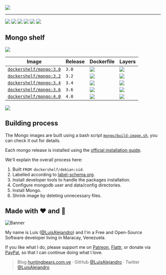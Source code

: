 ![](https://gitcdn.xyz/repo/LuisAlejandro/dockershelf/master/images/banner.svg)

---

[![](https://img.shields.io/github/release/LuisAlejandro/dockershelf.svg)](https://github.com/LuisAlejandro/dockershelf/releases) [![](https://img.shields.io/travis/LuisAlejandro/dockershelf.svg)](https://travis-ci.org/LuisAlejandro/dockershelf) [![](https://img.shields.io/docker/pulls/dockershelf/mongo.svg)](https://hub.docker.com/r/dockershelf/mongo) [![](https://img.shields.io/github/issues-raw/LuisAlejandro/dockershelf/in%20progress.svg?label=in%20progress)](https://github.com/LuisAlejandro/dockershelf/issues?q=is%3Aissue+is%3Aopen+label%3A%22in+progress%22) [![](https://badges.gitter.im/LuisAlejandro/dockershelf.svg)](https://gitter.im/LuisAlejandro/dockershelf) [![](https://cla-assistant.io/readme/badge/LuisAlejandro/dockershelf)](https://cla-assistant.io/LuisAlejandro/dockershelf)

## Mongo shelf

![](https://gitcdn.xyz/repo/LuisAlejandro/dockershelf/master/images/table.svg)

|Image  |Release  |Dockerfile  |Layers  |
|-------|---------|------------|--------|
|[`dockershelf/mongo:3.0`](https://hub.docker.com/r/dockershelf/mongo)|`3.0`|[![](https://img.shields.io/badge/-mongo%2F3.0%2FDockerfile-blue.svg)](https://github.com/LuisAlejandro/dockershelf/blob/master/mongo/3.0/Dockerfile)|[![](https://images.microbadger.com/badges/image/dockershelf/mongo:3.0.svg)](https://microbadger.com/images/dockershelf/mongo:3.0)|
|[`dockershelf/mongo:3.2`](https://hub.docker.com/r/dockershelf/mongo)|`3.2`|[![](https://img.shields.io/badge/-mongo%2F3.2%2FDockerfile-blue.svg)](https://github.com/LuisAlejandro/dockershelf/blob/master/mongo/3.2/Dockerfile)|[![](https://images.microbadger.com/badges/image/dockershelf/mongo:3.2.svg)](https://microbadger.com/images/dockershelf/mongo:3.2)|
|[`dockershelf/mongo:3.4`](https://hub.docker.com/r/dockershelf/mongo)|`3.4`|[![](https://img.shields.io/badge/-mongo%2F3.4%2FDockerfile-blue.svg)](https://github.com/LuisAlejandro/dockershelf/blob/master/mongo/3.4/Dockerfile)|[![](https://images.microbadger.com/badges/image/dockershelf/mongo:3.4.svg)](https://microbadger.com/images/dockershelf/mongo:3.4)|
|[`dockershelf/mongo:3.6`](https://hub.docker.com/r/dockershelf/mongo)|`3.6`|[![](https://img.shields.io/badge/-mongo%2F3.6%2FDockerfile-blue.svg)](https://github.com/LuisAlejandro/dockershelf/blob/master/mongo/3.6/Dockerfile)|[![](https://images.microbadger.com/badges/image/dockershelf/mongo:3.6.svg)](https://microbadger.com/images/dockershelf/mongo:3.6)|
|[`dockershelf/mongo:4.0`](https://hub.docker.com/r/dockershelf/mongo)|`4.0`|[![](https://img.shields.io/badge/-mongo%2F4.0%2FDockerfile-blue.svg)](https://github.com/LuisAlejandro/dockershelf/blob/master/mongo/4.0/Dockerfile)|[![](https://images.microbadger.com/badges/image/dockershelf/mongo:4.0.svg)](https://microbadger.com/images/dockershelf/mongo:4.0)|

![](https://gitcdn.xyz/repo/LuisAlejandro/dockershelf/master/images/table.svg)

## Building process

The Mongo images are built using a bash script [`mongo/build-image.sh`](https://github.com/LuisAlejandro/dockershelf/blob/master/mongo/build-image.sh), you can check it out for details.

Each mongo release is installed using the [official installation guide](https://docs.mongodb.com/manual/tutorial/install-mongodb-on-debian/).

We'll explain the overall process here:

1. Built `FROM dockershelf/debian:sid`.
2. Labelled according to [label-schema.org](http://label-schema.org).
3. Install developer tools to handle the packages installation.
5. Configure mongodb user and data/config directories.
4. Install Mongo.
5. Shrink image by deleting unnecessary files.

## Made with :heart: and :hamburger:

![Banner](http://huntingbears.com.ve/static/img/site/banner.svg)

My name is Luis ([@LuisAlejandro](https://github.com/LuisAlejandro)) and I'm a Free and Open-Source Software developer living in Maracay, Venezuela.

If you like what I do, please support me on [Patreon](https://www.patreon.com/luisalejandro), [Flattr](https://flattr.com/profile/luisalejandro), or donate via [PayPal](https://www.paypal.me/martinezfaneyth), so that I can continue doing what I love.

> Blog [huntingbears.com.ve](http://huntingbears.com.ve) · GitHub [@LuisAlejandro](https://github.com/LuisAlejandro) · Twitter [@LuisAlejandro](https://twitter.com/LuisAlejandro)